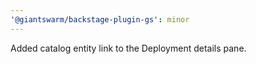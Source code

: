 ```yaml
---
'@giantswarm/backstage-plugin-gs': minor
---
```


Added catalog entity link to the Deployment details pane.
